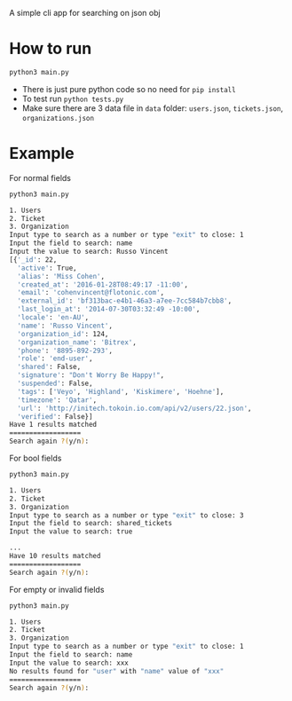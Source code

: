 A simple cli app for searching on json obj
# How to run
```bash
python3 main.py
```
- There is just pure python code so no need for `pip install`
- To test run `python tests.py`
- Make sure there are 3 data file in `data` folder: `users.json`, `tickets.json`, `organizations.json`
# Example

For normal fields
```bash
python3 main.py

1. Users
2. Ticket
3. Organization
Input type to search as a number or type "exit" to close: 1
Input the field to search: name
Input the value to search: Russo Vincent
[{'_id': 22,
  'active': True,
  'alias': 'Miss Cohen',
  'created_at': '2016-01-28T08:49:17 -11:00',
  'email': 'cohenvincent@flotonic.com',
  'external_id': 'bf313bac-e4b1-46a3-a7ee-7cc584b7cbb8',
  'last_login_at': '2014-07-30T03:32:49 -10:00',
  'locale': 'en-AU',
  'name': 'Russo Vincent',
  'organization_id': 124,
  'organization_name': 'Bitrex',
  'phone': '8895-892-293',
  'role': 'end-user',
  'shared': False,
  'signature': "Don't Worry Be Happy!",
  'suspended': False,
  'tags': ['Veyo', 'Highland', 'Kiskimere', 'Hoehne'],
  'timezone': 'Qatar',
  'url': 'http://initech.tokoin.io.com/api/v2/users/22.json',
  'verified': False}]
Have 1 results matched
==================
Search again ?(y/n): 

```

For bool fields

```bash
python3 main.py

1. Users
2. Ticket
3. Organization
Input type to search as a number or type "exit" to close: 3
Input the field to search: shared_tickets
Input the value to search: true

...
Have 10 results matched
==================
Search again ?(y/n):
```

For empty or invalid fields

```bash
python3 main.py

1. Users
2. Ticket
3. Organization
Input type to search as a number or type "exit" to close: 1
Input the field to search: name
Input the value to search: xxx
No results found for "user" with "name" value of "xxx"
==================
Search again ?(y/n):
```
